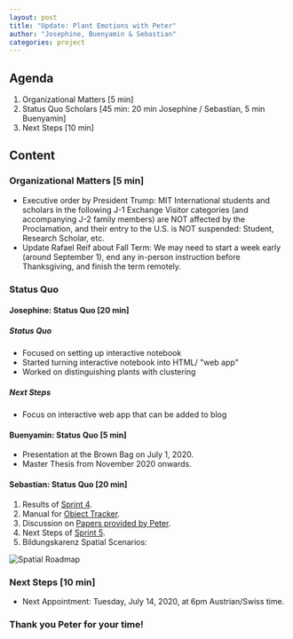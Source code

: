 ```yaml
---
layout: post
title: "Update: Plant Emotions with Peter"
author: "Josephine, Buenyamin & Sebastian"
categories: project
---
```


## Agenda

1. Organizational Matters [5 min]
2. Status Quo Scholars [45 min: 20 min Josephine / Sebastian, 5 min Buenyamin]
3. Next Steps [10 min]

## Content

### Organizational Matters [5 min]

- Executive order by President Trump: MIT International students and scholars in the following J-1 Exchange Visitor categories (and accompanying J-2 family members) are NOT affected by the Proclamation, and their entry to the U.S. is NOT suspended: Student, Research Scholar, etc.
- Update Rafael Reif about Fall Term: We may need to start a week early (around September 1), end any in-person instruction before Thanksgiving, and finish the term remotely.

### Status Quo

#### Josephine: Status Quo [20 min]

##### Status Quo
- Focused on setting up interactive notebook
- Started turning interactive notebook into HTML/ "web app"
- Worked on distinguishing plants with clustering
##### Next Steps
- Focus on interactive web app that can be added to blog

#### Buenyamin: Status Quo [5 min]

- Presentation at the Brown Bag on July 1, 2020.
- Master Thesis from November 2020 onwards.

#### Sebastian: Status Quo [20 min]

1. Results of [Sprint 4](https://plantions.github.io/project/2020/06/27/sprint-4.html).
2. Manual for [Object Tracker](https://plantions.github.io/project/2020/06/25/instructions.html).
3. Discussion on [Papers provided by Peter](https://plantions.github.io/project/2020/06/27/alternative-modeling.html).
4. Next Steps of [Sprint 5](https://plantions.github.io/project/2020/06/30/sprint-5.html).
5. Bildungskarenz Spatial Scenarios:

![Spatial Roadmap](https://i.imgur.com/aFFt2St.png)


### Next Steps [10 min]

- Next Appointment: Tuesday, July 14, 2020, at 6pm Austrian/Swiss time.

### Thank you Peter for your time!
